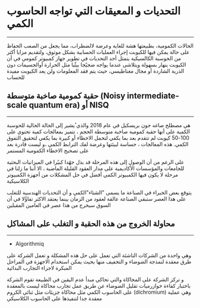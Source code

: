 # التحديات و المعيقات التي تواجه الحاسوب الكمي
---


الحالات الكمومية، بطبيعتها هشة للغاية وعرضة لالضطراب، مما يجعل من الصعب الحفاظ على حالة يمكن فيها للكيوبت إجراء
العمليات الحسابية بشكل موثوق، ولتقديم مزايا أكثر من الحوسبة الكالسيكية 
يتمثل أحد التحديات في تطوير جهاز كمبيوتر كمومي في أن الكيوبت ينهار بسهولة ويتلاشى عندما يواجه ضجيًجا بيئًيا مثل الحرارة أوالجسيمات دون الذرية الشاردة أو مجال مغناطيسي، حيث يتم فقد المعلومات ولن يعد الكيوبت مفيدة للحساب


## حقبة كمومية صاخبة متوسطة (Noisy intermediate-scale quantum era) أو NISQ 
---



هي مصطلح صاغه جون بريسكيل في عام 2018 والذي
ُيشير إلى الحالة الحالية للحوسبة الكمية على أنها حقبة كمومية صاخبة متوسطة الحجم ، تتميز بمعالجات كمية تحتوي على 100-50
كيوبت لم تتقدم بعد بما يكفي لتحمل الاخطاء أو كبيرة بما يكفي لتحقيق التفوق الكمي. هذه المعالجات ، حساسة لبيئتها وعرضة لفك
الترابط الكمي ،و ليست قادرة بعد على تصحيح الاخطاء الكمومية المستمر

على الرغم من أن الوصول إلى هذه المرحلة قد بذل جهًدا كبيًرا في
الميزانيات البحثية للجامعات والمؤسسات الأكاديمية على مدار العقود القليلة الماضية ، الا أننا ما زلنا في مرحلة لا يكون فيها
الكمبيوتر الكمي أفضل في حل المشكلات من أجهزة الكمبيوتر الكلاسيكية

يتوقع بعض الخبراء في الصناعة ما يسمى "الشتاء"الكمي و
 أن التحديات الهندسية للتغلب على هذا العصر ستبقي الصناعة عالقة لعقود من الزمان بينما يعتقد الاكثر تفاؤًلا في
أن السوق سيخرج من هذا عصر في العامين
المقبلين


## محاولة الخروج من هذه الحقبة و التغلب على المشاكل
---

- Algorithmiq

وهي واحدة من الشركات الناشئة التي تعمل على حل هذه المشكلة
و تعمل الشركة على طرق معقدة لنمذجة الضوضاء و التخفيف منها بحيث يمكن استخدام الاجهزة في المراحل المبكرة لاجراء التجارب
البدائية

و تركز الشركة على المحاكاة
والتي تحاكي مبدأ عدم اليقين في الطبيعة
تقوم الشركة باختبار كفاءة خوازرميات تقليل الضوضاء عن طريق عمل تجارب محاكاة ليست بالمعقدة على الحاسوب الكمي مثل محاكاة جزيئات 
 مثل ثنائي الكروم (dichromium) 
 وهي عملية معقدة جدا لتنفيذها على الحاسوب الكلاسيكي
